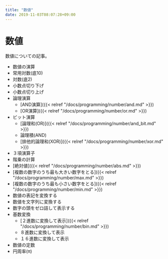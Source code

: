 ```yaml
---
title: "数値"
date: 2019-11-03T08:07:28+09:00
---
```


# 数値

数値についての記事。

- 数値の演算
 - 常用対数(底10)
 - 対数(底2)
 - 小数点切り下げ
 - 小数点切り上げ
 - 論理演算
     - [AND演算]({{< relref "/docs/programming/number/and.md" >}})
     - [OR演算]({{< relref "/docs/programming/number/or.md" >}})
 - ビット演算
     - [論理和(OR)]({{< relref "/docs/programming/number/and_bit.md" >}})
     - 論理積(AND)
     - [排他的論理和(XOR)]({{< relref "/docs/programming/number/xor.md" >}})
 - ３項演算子
 - 階乗の計算
 - [絶対値]({{< relref "/docs/programming/number/abs.md" >}})
 - [複数の数字のうち最も大きい数字をとる]({{< relref "/docs/programming/number/max.md" >}})
 - [複数の数字のうち最も小さい数字をとる]({{< relref "/docs/programming/number/min.md" >}})
- 数値の表記を変換する
 - 数値を文字列に変換する
 - 数字の頭をゼロ詰して表示する
 - 基数変換
     - [２進数に変換して表示]({{< relref "/docs/programming/number/bin.md" >}})
     - ８進数に変換して表示
     - １６進数に変換して表示
- 数値の定数
 - 円周率(π)
